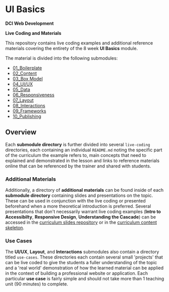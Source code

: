 # UI Basics

**DCI Web Development**

**Live Coding and Materials** 


This repository contains live coding examples and additional reference materials covering the entirety of the 8 week **UI Basics** module.

The material is divided into the following submodules:

- [01_Boilerplate](https://github.com/DigitalCareerInstitute/web-dev-v3-livecoding/tree/master/B_UI-Basics/01_Boilerplate)
- [02_Content](https://github.com/DigitalCareerInstitute/web-dev-v3-livecoding/tree/master/B_UI-Basics/02_Content)
- [03_Box Model](https://github.com/DigitalCareerInstitute/web-dev-v3-livecoding/tree/master/B_UI-Basics/03_Box-Model)
- [04_UI/UX](https://github.com/DigitalCareerInstitute/web-dev-v3-livecoding/tree/master/B_UI-Basics/04_UI-UX)
- [05_Data](https://github.com/DigitalCareerInstitute/web-dev-v3-livecoding/tree/master/B_UI-Basics/05_Data)
- [06_Responsiveness](https://github.com/DigitalCareerInstitute/web-dev-v3-livecoding/tree/master/B_UI-Basics/06_Responsiveness)
- [07_Layout](https://github.com/DigitalCareerInstitute/web-dev-v3-livecoding/tree/master/B_UI-Basics/07_Layout)
- [08_Interactions](https://github.com/DigitalCareerInstitute/web-dev-v3-livecoding/tree/master/B_UI-Basics/08_Interactions)
- [09_Frameworks](https://github.com/DigitalCareerInstitute/web-dev-v3-livecoding/tree/master/B_UI-Basics/09_Frameworks)
- [10_Publishing](https://github.com/DigitalCareerInstitute/web-dev-v3-livecoding/tree/master/B_UI-Basics/10_Publishing) 

## Overview 

Each **submodule directory** is further divided into several `live-coding` directories, each containing an individual `README.md` noting the specific part of the curriculum the example refers to, main concepts that need to explained and demonstrated in the lesson and links to reference materials online that can be referenced by the trainer and shared with students.

### Additional Materials

Additionally, a directory of **additional materials** can be found inside of each **submodule directory** containing slides and presentations on the topic. These can be used in conjunction with the live coding or presented beforehand when a more theoretical introduction is preferred. Several presentations that don't necessarily warrant live coding examples (**Intro to Accessibilty**, **Responsive Design**, **Understanding the Cascade**) can be accessed in the [curriculum slides repository](https://github.com/DigitalCareerInstitute/web-dev-v3-slides/tree/master/B_UI-Basics) or in the [curriculum content skeleton](https://docs.google.com/spreadsheets/d/1wBfGamImW3XQj_ol781gE2SXjbe8WPfToh8Ib86weAQ/edit?pli=1#gid=0).

### Use Cases

The **UI/UX**, **Layout**, and **Interactions** submodules also contain a directory titled `use-cases`. These directories each contain several small 'projects' that can be live coded to give the students a fuller understanding of the topic and a 'real world' demonstration of how the learned material can be applied in the context of building a professional website or application. Each particular **use case** is fairly simple and should not take more than 1 teaching unit (90 minutes) to complete.




